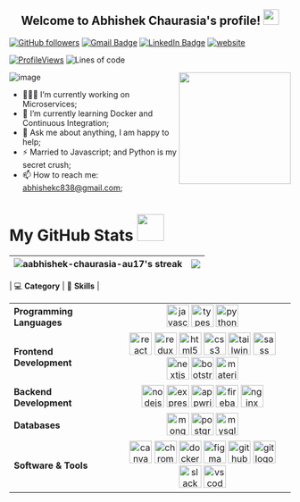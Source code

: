 

<h2 align="center">
  Welcome to Abhishek Chaurasia's profile!
  <img src="https://media.giphy.com/media/hvRJCLFzcasrR4ia7z/giphy.gif" width="28">
</h2>

[![GitHub followers](https://img.shields.io/github/followers/aabhishek-chaurasia-au17?label=Follow&style=social)](https://github.com/aabhishek-chaurasia-au17/?tab=follow)
[![Gmail Badge](https://img.shields.io/badge/abhishekc838@gmail.com-c14438?style=social&logo=Gmail&logoColor=red&link=mailto:abhishekc838@gmail.com)](mailto:abhishekc838@gmail.com)
[![LinkedIn Badge](https://img.shields.io/badge/-LinkedIn-blue?style=social&logo=Linkedin&logoColor=blue&link=https://www.linkedin.com/in/abhishek-chaurasia-640b3563/)](https://www.linkedin.com/in/abhishek-chaurasia-640b3563/)
[![website](https://img.shields.io/badge/Website-46a2f1.svg?style=social&logo=Google-Chrome&logoColor=black&link=https://abhisheks-portfolio.netlify.app/)](https://abhisheks-portfolio.netlify.app/)

[![ProfileViews](https://komarev.com/ghpvc/?username=aabhishek-chaurasia-au17&color=red&style=flat)](https://komarev.com/ghpvc/?username=aabhishek-chaurasia-au17)
![Lines of code](https://img.shields.io/badge/From%20Hello%20World%20I%27ve%20Written-4.2%20million%20lines%20of%20code-blue)


![image](https://github.com/mukulrajpoot262610/mukulrajpoot262610/assets/73209159/02ff749b-8ab8-4bac-b61f-326252056711)
<img align="right" src="https://cdn.jsdelivr.net/gh/Th3Wall/assets-cdn/PersonalGithubReadme/Memoji.png" width="200"/>

- 👨🏽‍💻 I’m currently working on Microservices;
- 🌱 I’m currently learning Docker and Continuous Integration; 
- 💬 Ask me about anything, I am happy to help;
- ⚡️ Married to Javascript; and Python is my secret crush;
- 📫 How to reach me: abhishekc838@gmail.com;

<h1>My GitHub Stats <img src="https://media.giphy.com/media/cmOBZdewjfLzV9NQiH/giphy.gif" width="48" /></h1>

|<img align=center alt="aabhishek-chaurasia-au17's streak" src="https://github-readme-stats.vercel.app/api?username=aabhishek-chaurasia-au17&show_icons=true&count_private=true&include_all_commits=true"/>|<img src="https://github-readme-streak-stats.herokuapp.com/?user=aabhishek-chaurasia-au17" />
|---|---|

| 💻 **Category** | 🚀 **Skills** |
<table>
  <tr>
    <td><b>Programming Languages</b></td>
    <td align="center">
      <img src="https://cdn.jsdelivr.net/gh/devicons/devicon/icons/javascript/javascript-original.svg" height="40" alt="javascript logo"/>
      <img src="https://cdn.jsdelivr.net/gh/devicons/devicon/icons/typescript/typescript-original.svg" height="40" alt="typescript logo"/>
      <img src="https://cdn.jsdelivr.net/gh/devicons/devicon/icons/python/python-original.svg" height="40" alt="python logo"/>
    </td>
  </tr>
  <tr>
    <td><b>Frontend Development</b></td>
    <td align="center">
      <img src="https://cdn.jsdelivr.net/gh/devicons/devicon/icons/react/react-original.svg" height="40" alt="react logo"/>
      <img src="https://cdn.jsdelivr.net/gh/devicons/devicon/icons/redux/redux-original.svg" height="40" alt="redux logo"/>
      <img src="https://cdn.jsdelivr.net/gh/devicons/devicon/icons/html5/html5-original.svg" height="40" alt="html5 logo"/>
      <img src="https://cdn.jsdelivr.net/gh/devicons/devicon/icons/css3/css3-original.svg" height="40" alt="css3 logo"/>
      <img src="https://cdn.jsdelivr.net/gh/devicons/devicon/icons/tailwindcss/tailwindcss-original-wordmark.svg" height="40" alt="tailwindcss logo"/>
      <img src="https://cdn.jsdelivr.net/gh/devicons/devicon/icons/sass/sass-original.svg" height="40" alt="sass logo"/>
      <img src="https://cdn.jsdelivr.net/gh/devicons/devicon/icons/nextjs/nextjs-original.svg" height="40" alt="nextjs logo"/>
      <img src="https://cdn.jsdelivr.net/gh/devicons/devicon/icons/bootstrap/bootstrap-original.svg" height="40" alt="bootstrap logo"/>
      <img src="https://cdn.jsdelivr.net/gh/devicons/devicon/icons/materialui/materialui-original.svg" height="40" alt="materialui logo"/>
    </td>
  </tr>
  <tr>
    <td><b>Backend Development</b></td>
    <td align="center">
      <img src="https://cdn.jsdelivr.net/gh/devicons/devicon/icons/nodejs/nodejs-original.svg" height="40" alt="nodejs logo"/>
      <img src="https://img.shields.io/badge/Express-000000?logo=express&logoColor=white&style=for-the-badge" height="40" alt="express logo"/>
      <img src="https://cdn.jsdelivr.net/gh/devicons/devicon/icons/appwrite/appwrite-original.svg" height="40" alt="appwrite logo"/>
      <img src="https://cdn.jsdelivr.net/gh/devicons/devicon/icons/firebase/firebase-plain.svg" height="40" alt="firebase logo"/>
      <img src="https://cdn.jsdelivr.net/gh/devicons/devicon/icons/nginx/nginx-original.svg" height="40" alt="nginx logo"/>
    </td>
  </tr>
  <tr>
    <td><b>Databases</b></td>
    <td align="center">
      <img src="https://cdn.jsdelivr.net/gh/devicons/devicon/icons/mongodb/mongodb-original.svg" height="40" alt="mongodb logo"/>
      <img src="https://cdn.jsdelivr.net/gh/devicons/devicon/icons/postgresql/postgresql-original.svg" height="40" alt="postgresql logo"/>
      <img src="https://cdn.jsdelivr.net/gh/devicons/devicon/icons/mysql/mysql-original.svg" height="40" alt="mysql logo"/>
    </td>
  </tr>
  <tr>
    <td><b>Software & Tools</b></td>
    <td align="center">
      <img src="https://cdn.jsdelivr.net/gh/devicons/devicon/icons/canva/canva-original.svg" height="40" alt="canva logo"/>
      <img src="https://cdn.jsdelivr.net/gh/devicons/devicon/icons/chrome/chrome-original.svg" height="40" alt="chrome logo"/>
      <img src="https://cdn.jsdelivr.net/gh/devicons/devicon/icons/docker/docker-original.svg" height="40" alt="docker logo"/>
      <img src="https://cdn.jsdelivr.net/gh/devicons/devicon/icons/figma/figma-original.svg" height="40" alt="figma logo"/>
      <img src="https://skillicons.dev/icons?i=github" height="40" alt="github logo"/>
      <img src="https://cdn.jsdelivr.net/gh/devicons/devicon/icons/git/git-original.svg" height="40" alt="git logo"/>
      <img src="https://cdn.jsdelivr.net/gh/devicons/devicon/icons/slack/slack-original.svg" height="40" alt="slack logo"/>
      <img src="https://cdn.jsdelivr.net/gh/devicons/devicon/icons/vscode/vscode-original.svg" height="40" alt="vscode logo"/>
    </td>
  </tr>
</table>

